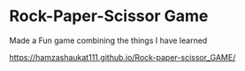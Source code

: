 # Rock-Paper-Scissor Game
 Made a Fun game combining the things I have learned

https://hamzashaukat111.github.io/Rock-paper-scissor_GAME/ 
